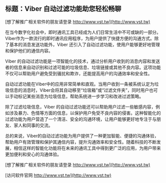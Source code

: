 ## **标题：Viber 自动过滤功能助您轻松畅聊**

[想了解推广相关软件的朋友请登录 http://www.vst.tw](http://www.vst.tw)

在当今数字化社会中，即时通讯工具已经成为人们日常生活中不可或缺的一部分。Viber作为一款流行的即时通讯应用程序，为用户提供了快捷方便的沟通方式。除了基本的消息发送功能外，Viber 还引入了自动过滤功能，使用户能够更好地管理和保护他们的通信内容。

Viber 的自动过滤功能是一项智能化的技术，通过分析用户收到的消息内容和发送者的信息来自动识别和过滤可能的垃圾信息、垃圾链接或其他不良内容。这项功能不仅可以帮助用户避免受到骚扰和欺诈，还能提高用户的沟通效率和安全性。

自动过滤功能在Viber中的应用非常简单和直观。当用户收到一条被系统认定为垃圾信息的消息时，Viber会将其自动移至“垃圾箱”或“过滤文件夹”，同时用户也可以手动标记某些消息为垃圾信息，帮助系统进一步学习和改进过滤策略。

除了过滤垃圾信息，Viber 的自动过滤功能还可以帮助用户过滤一些敏感内容，例如涉及暴力、色情等方面的信息，以保护用户免受不良内容的侵害。这种智能化的过滤功能为用户营造了一个清洁、安全的沟通环境，让用户能够更好地专注于与朋友、家人和同事的交流。

总的来说，Viber的自动过滤功能为用户提供了一种更加智能、便捷的沟通体验，帮助用户有效管理和保护其通信内容，提升沟通效率和安全性。随着科技的不断发展，相信这样的智能化功能将在未来的通讯工具中得到更广泛的应用，为用户带来更加便利和安心的沟通体验。

[想了解推广相关软件的朋友请登录 http://www.vst.tw](http://www.vst.tw)


[访问软件官网 http://www.vst.tw](http://www.vst.tw)

